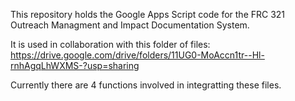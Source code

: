 This repository holds the Google Apps Script code for the FRC 321 Outreach Managment and Impact Documentation System.

It is used in collaboration with this folder of files: https://drive.google.com/drive/folders/11UG0-MoAccn1tr--Hl-rnhAgqLhWXMS-?usp=sharing

Currently there are 4 functions involved in integratting these files.
